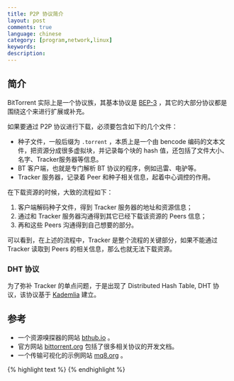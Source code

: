 ```yaml
---
title: P2P 协议简介
layout: post
comments: true
language: chinese
category: [program,network,linux]
keywords:
description:
---
```



<!-- more -->

## 简介

BitTorrent 实际上是一个协议族，其基本协议是 [BEP-3](http://www.bittorrent.org/beps/bep_0003.html) ，其它的大部分协议都是围绕这个来进行扩展或补充。

如果要通过 P2P 协议进行下载，必须要包含如下的几个文件：

* 种子文件，一般后缀为 `.torrent` ，本质上是一个由 bencode 编码的文本文件，把资源分成很多虚拟块，并记录每个块的 hash 值，还包括了文件大小、名字、Tracker服务器等信息。
* BT 客户端，也就是专门解析 BT 协议的程序，例如迅雷、电驴等。
* Tracker 服务器，记录着 Peer 和种子相关信息，起着中心调控的作用。

在下载资源的时候，大致的流程如下：

1. 客户端解码种子文件，得到 Tracker 服务器的地址和资源信息；
2. 通过和 Tracker 服务器沟通得到其它已经下载该资源的 Peers 信息；
3. 再和这些 Peers 沟通得到自己想要的部分。

可以看到，在上述的流程中，Tracker 是整个流程的关键部分，如果不能通过 Tracker 读取到 Peers 的相关信息，那么也就无法下载资源。

### DHT 协议

为了弥补 Tracker 的单点问题，于是出现了 Distributed Hash Table, DHT 协议，该协议基于 [Kademlia](http://www.ic.unicamp.br/~bit/ensino/mo809_1s13/papers/P2P/Kademlia-%20A%20Peer-to-Peer%20Information%20System%20Based%20on%20the%20XOR%20Metric%20.pdf) 建立。

<!--
https://juejin.im/entry/57aaf1630a2b5800587503b5

https://libtorrent.org/
Bencode的编码与解码
https://www.cnblogs.com/technology/p/BEncoding.html

通过WireShark解析Torrent协议
https://www.aneasystone.com/archives/2015/05/analyze-magnet-protocol-using-wireshark.html
一个很简单的协议实现
https://github.com/drusong/BitTorrent

一些 TrackerServer 的列表
https://github.com/ngosang/trackerslist

https://github.com/libtorrent/libtorrent
https://github.com/willemt/yabtorrent
https://www.irif.fr/~jch//software/bittorrent/
http://react-guide.github.io/react-router-cn/docs/Introduction.html
https://github.com/joeyguo/blog/issues/2
http://marcobotto.com/overview-of-ui-router-react-and-comparison-with-react-router/


Micro Transport Protocol, μTP，因为 μ 输入困难 μTP 通常被写为 uTP 。这是一个由 BitTorrent 公司开发的协议，在 UDP 协议之上实现可靠传输与拥塞控制等特性，可以克服多数防火墙和 NAT 的阻碍，从而大大提高用户的连接性以及下载速度。

关于该协议的详细内容可以参考 [uTorrent Transport Protocol](http://www.bittorrent.org/beps/bep_0029.html) 中的内容。

max_window 最大窗口，在传输过程中 (in-flight) 可能的最大字节，也就是已经被发送但是还没有收到响应的报文；
cur_window 当前窗口，当前正在传输中的字节数。
wnd_size   窗口大小，也就是对端建议使用的窗口大小，同时会限制传输过程中的字节数。

只有当 (cur_window + packet_size) <= min(max_window, wnd_size) 时才可以发送数据，

A socket may only send a packet if cur_window + packet_size is less than or equal to min(max_window, wnd_size). The packet size may vary, see the packet sizes section.

-->

## 参考

* 一个资源嗅探器的网站 [bthub.io](http://bthub.io/) 。
* 官方网站 [bittorrent.org](http://bittorrent.org/) 包括了很多相关协议的开发文档。
* 一个传输可视化的示例网站 [mq8.org](http://mg8.org/processing/bt.html) 。

{% highlight text %}
{% endhighlight %}
